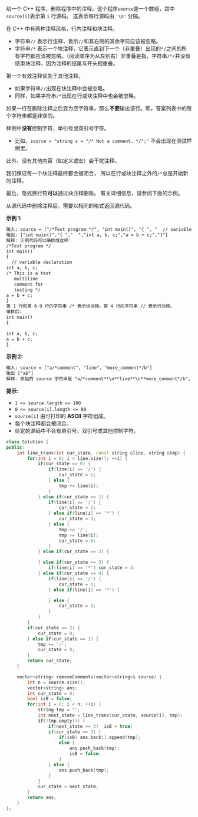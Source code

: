 给一个 C++ 程序，删除程序中的注释。这个程序`source`是一个数组，其中`source[i]`表示第 `i` 行源码。 这表示每行源码由 `'\n'` 分隔。

在 C++ 中有两种注释风格，行内注释和块注释。

- 字符串`//` 表示行注释，表示`//`和其右侧的其余字符应该被忽略。
- 字符串`/*` 表示一个块注释，它表示直到下一个（非重叠）出现的`*/`之间的所有字符都应该被忽略。（阅读顺序为从左到右）非重叠是指，字符串`/*/`并没有结束块注释，因为注释的结尾与开头相重叠。

第一个有效注释优先于其他注释。

- 如果字符串`//`出现在块注释中会被忽略。
- 同样，如果字符串`/*`出现在行或块注释中也会被忽略。

如果一行在删除注释之后变为空字符串，那么**不要**输出该行。即，答案列表中的每个字符串都是非空的。

样例中**没有**控制字符，单引号或双引号字符。

- 比如，`source = "string s = "/* Not a comment. */";"` 不会出现在测试样例里。

此外，没有其他内容（如定义或宏）会干扰注释。

我们保证每一个块注释最终都会被闭合， 所以在行或块注释之外的`/*`总是开始新的注释。

最后，隐式换行符**可以**通过块注释删除。 有关详细信息，请参阅下面的示例。

从源代码中删除注释后，需要以相同的格式返回源代码。

**示例 1:**

```txt
输入: source = ["/*Test program */", "int main()", "{ ", "  // variable declaration ", "int a, b, c;", "/* This is a test", "   multiline  ", "   comment for ", "   testing */", "a = b + c;", "}"]
输出: ["int main()","{ ","  ","int a, b, c;","a = b + c;","}"]
解释: 示例代码可以编排成这样:
/*Test program */
int main()
{ 
  // variable declaration 
int a, b, c;
/* This is a test
   multiline  
   comment for 
   testing */
a = b + c;
}
第 1 行和第 6-9 行的字符串 /* 表示块注释。第 4 行的字符串 // 表示行注释。
编排后: 
int main()
{ 
  
int a, b, c;
a = b + c;
}
```

**示例 2:**

```txt
输入: source = ["a/*comment", "line", "more_comment*/b"]
输出 ["ab"]
解释: 原始的 source 字符串是 "a/*comment**\n**line**\n**more_comment*/b", 其中我们用粗体显示了换行符。删除注释后，隐含的换行符被删除，留下字符串 "ab" 用换行符分隔成数组时就是 ["ab"].
```

**提示:**

- `1 <= source.length <= 100`
- `0 <= source[i].length <= 80`
- `source[i]` 由可打印的 **ASCII** 字符组成。
- 每个块注释都会被闭合。
- 给定的源码中不会有单引号、双引号或其他控制字符。

```c++
class Solution {
public:
    int line_trans(int cur_state, const string &line, string &tmp) {
        for(int i = 0; i < line.size(); ++i) {
            if(cur_state == 0) {
                if(line[i] == '/') {
                    cur_state = 1;
                } else {
                    tmp += line[i];
                }
            } else if(cur_state == 1) {
                if(line[i] == '/') {
                    cur_state = 2;
                } else if(line[i] == '*') {
                    cur_state = 3;
                } else {
                    tmp += '/';
                    tmp += line[i];
                    cur_state = 0;
                }
            } else if(cur_state == 2) {

            } else if(cur_state == 3) {
                if(line[i] == '*') cur_state = 4;
            } else if(cur_state == 4) {
                if(line[i] == '/') {
                    cur_state = 0;
                } else if(line[i] == '*') {

                } else {
                    cur_state = 3;
                }
            }
        }
        if(cur_state == 2) {
            cur_state = 0;
        } else if(cur_state == 1) {
            tmp += '/';
            cur_state = 0;
        }
        return cur_state;
    }

    vector<string> removeComments(vector<string>& source) {
        int n = source.size();
        vector<string> ans;
        int cur_state = 0;
        bool isB = false;
        for(int i = 0; i < n; ++i) {
            string tmp = "";
            int next_state = line_trans(cur_state, source[i], tmp);
            if(!tmp.empty()) {
                if(next_state == 3)  isB = true;
                if(cur_state == 3) {
                    if(isB) ans.back().append(tmp);
                    else {
                        ans.push_back(tmp);
                        isB = false;
                    }
                } else {
                    ans.push_back(tmp);
                }
            }
            cur_state = next_state;
        }
        return ans;
    }
};
```

